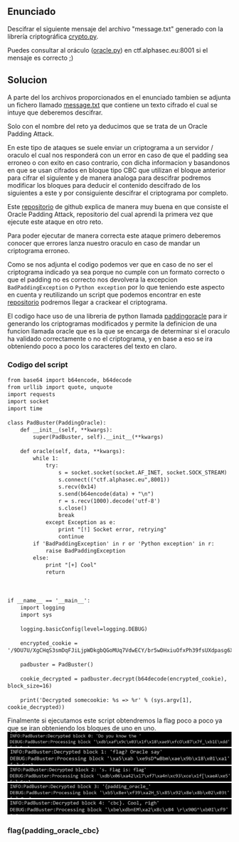 ## Enunciado
Descifrar el siguiente mensaje del archivo "message.txt" generado con la librería criptográfica [crypto.py](./assets/crypto.py).

Puedes consultar al oráculo ([oracle.py](./assets/oracle.py)) en ctf.alphasec.eu:8001 si el mensaje es correcto ;)

## Solucion
A parte del los archivos proporcionados en el enunciado tambien se adjunta un fichero llamado [message.txt](./assets/message.txt) que contiene un texto cifrado el cual se intuye que deberemos descifrar.

Solo con el nombre del reto ya deducimos que se trata de un Oracle Padding Attack.

En este tipo de ataques se suele enviar un criptograma a un servidor / oraculo el cual nos responderá con un error en caso de que el padding sea erroneo o con exito en caso contrario, con dicha informacion y basandonos en que se usan cifrados en bloque tipo CBC que utilizan el bloque anterior para cifrar el siguiente y de manera analoga para descifrar podremos modificar los bloques para deducir el contenido descifrado de los siguientes a este y por consiguiente descifrar el criptograma por completo.

Este [repositorio](https://github.com/mpgn/Padding-oracle-attack) de github explica de manera muy buena en que consiste el Oracle Padding Attack, repositorio del cual aprendi la primera vez que ejecute este ataque en otro reto.

Para poder ejecutar de manera correcta este ataque primero deberemos conocer que errores lanza nuestro oraculo en caso de mandar un criptograma erroneo.

Como se nos adjunta el codigo podemos ver que en caso de no ser el criptograma indicado ya sea porque no cumple con un formato correcto o que el padding no es correcto nos devolvera la excepcion `BadPaddingException` o `Python exception` por lo que teniendo este aspecto en cuenta y reutilizando un script que podemos encontrar en este [repositorio](https://github.com/mwielgoszewski/python-paddingoracle) podremos llegar a crackear el criptograma.

El codigo hace uso de una libreria de python llamada [paddingoracle](https://pypi.org/project/paddingoracle/) para ir generando los criptogramas modificados y permite la definicion de una funcion llamada oracle que es la que se encarga de determinar si el oraculo ha validado correctamente o no el criptograma, y en base a eso se ira obteniendo poco a poco los caracteres del texto en claro.

### Codigo del script
```from paddingoracle import BadPaddingException, PaddingOracle
from base64 import b64encode, b64decode
from urllib import quote, unquote
import requests
import socket
import time

class PadBuster(PaddingOracle):
    def __init__(self, **kwargs):
        super(PadBuster, self).__init__(**kwargs)

    def oracle(self, data, **kwargs):
        while 1:
            try:
                s = socket.socket(socket.AF_INET, socket.SOCK_STREAM)
                s.connect(("ctf.alphasec.eu",8001))
                s.recv(0x14)
                s.send(b64encode(data) + "\n")
                r = s.recv(1000).decode('utf-8')
                s.close()
                break
            except Exception as e:
                print "[!] Socket error, retrying"
                continue
        if 'BadPaddingException' in r or 'Python exception' in r:
            raise BadPaddingException
        else:
            print "[+] Cool"
            return

        

if __name__ == '__main__':
    import logging
    import sys

    logging.basicConfig(level=logging.DEBUG)

    encrypted_cookie = '/9DU7U/XgCHqS3smDqFJiLjpWDkgbQGoMUq7VdwECY/br5wDHxiuOfxPh39fsUXdpasg6XNEKndCYm2umxgBodsGpDIX96RuyTPOH1uuQeW1jivzOaJIX1OFko6LAgN0vttuRU2ijIQgDZBHXrBJ+cnkgdE0TUJcrJGSfZ0ZCr/WH/RmJCiyqmmnMrzvQ/aW'

    padbuster = PadBuster()

    cookie_decrypted = padbuster.decrypt(b64decode(encrypted_cookie), block_size=16)

    print('Decrypted somecookie: %s => %r' % (sys.argv[1], cookie_decrypted))
```
 Finalmente si ejecutamos este script obtendremos la flag poco a poco ya que se iran obteniendo los bloques de uno en uno.
 ![script_1](./assets/script_1.png)
 ![script_2](./assets/script_2.png)
 ![script_3](./assets/script_3.png)
 ![script_4](./assets/script_4.png)
 ![script_5](./assets/script_5.png)

 ### flag{padding_oracle_cbc}


